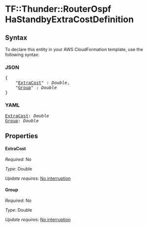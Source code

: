 # TF::Thunder::RouterOspf HaStandbyExtraCostDefinition

## Syntax

To declare this entity in your AWS CloudFormation template, use the following syntax:

### JSON

<pre>
{
    "<a href="#extracost" title="ExtraCost">ExtraCost</a>" : <i>Double</i>,
    "<a href="#group" title="Group">Group</a>" : <i>Double</i>
}
</pre>

### YAML

<pre>
<a href="#extracost" title="ExtraCost">ExtraCost</a>: <i>Double</i>
<a href="#group" title="Group">Group</a>: <i>Double</i>
</pre>

## Properties

#### ExtraCost

_Required_: No

_Type_: Double

_Update requires_: [No interruption](https://docs.aws.amazon.com/AWSCloudFormation/latest/UserGuide/using-cfn-updating-stacks-update-behaviors.html#update-no-interrupt)

#### Group

_Required_: No

_Type_: Double

_Update requires_: [No interruption](https://docs.aws.amazon.com/AWSCloudFormation/latest/UserGuide/using-cfn-updating-stacks-update-behaviors.html#update-no-interrupt)

